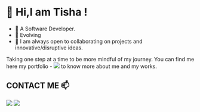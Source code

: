 <!-- <h1 align="center">
  <img src="https://raw.githubusercontent.com/Tishasoumya-02/Tishasoumya-02/main/name.svg" alt="Tisha Soumya" />
</h1>
 -->
# 👋 Hi,I am Tisha !

- 🔭 A Software Developer. 
- 🌱 Evolving
- :panda_face: I am always open to collaborating on projects and innovative/disruptive ideas. 

Taking one step at a time to be more mindful of my journey. You can find me here my portfolio -   <a href="https://tishasoumya.in/"><img src="https://img.shields.io/badge/-Tisha%20Soumya-0077B5?style=flat-square&logo=Linkedin&logoColor=white"/></a>  to know more about me and my works.

## CONTACT ME 📫

<p align="left">
<a href="https://www.linkedin.com/in/tisha-soumya-380290204"><img src="https://img.shields.io/badge/-Tisha%20Soumya-0077B5?style=flat-square&logo=Linkedin&logoColor=white"/></a>
<a href="mailto:tishasoumya@gamil.com"><img src="https://img.shields.io/badge/-tishasoumya@gamil.com-D14836?style=flat-square&logo=Gmail&logoColor=white"/></a>

